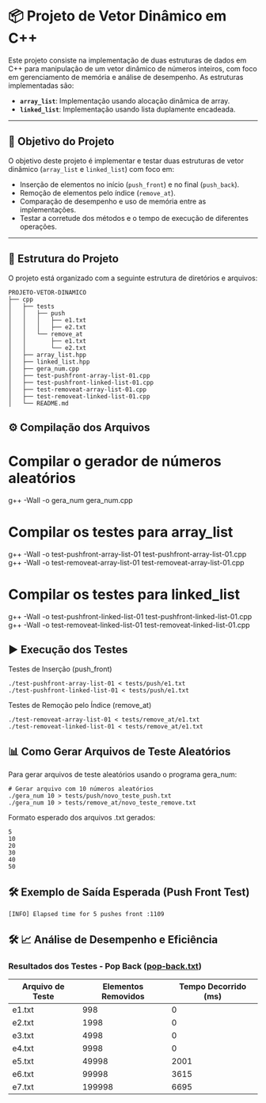 # 📦 Projeto de Vetor Dinâmico em C++

Este projeto consiste na implementação de duas estruturas de dados em C++ para manipulação de um vetor dinâmico de números inteiros, com foco em gerenciamento de memória e análise de desempenho. As estruturas implementadas são:

- **`array_list`**: Implementação usando alocação dinâmica de array.
- **`linked_list`**: Implementação usando lista duplamente encadeada.

---

## 📌 Objetivo do Projeto
O objetivo deste projeto é implementar e testar duas estruturas de vetor dinâmico (`array_list` e `linked_list`) com foco em:

- Inserção de elementos no início (`push_front`) e no final (`push_back`).
- Remoção de elementos pelo índice (`remove_at`).
- Comparação de desempenho e uso de memória entre as implementações.
- Testar a corretude dos métodos e o tempo de execução de diferentes operações.

---

## 📁 Estrutura do Projeto
O projeto está organizado com a seguinte estrutura de diretórios e arquivos:

```
PROJETO-VETOR-DINAMICO
├── cpp
│   ├── tests
│   │   ├── push
│   │   │   ├── e1.txt
│   │   │   ├── e2.txt
│   │   └── remove_at
│   │       ├── e1.txt
│   │       └── e2.txt
│   ├── array_list.hpp
│   ├── linked_list.hpp
│   ├── gera_num.cpp
│   ├── test-pushfront-array-list-01.cpp
│   ├── test-pushfront-linked-list-01.cpp
│   ├── test-removeat-array-list-01.cpp
│   ├── test-removeat-linked-list-01.cpp
│   └── README.md
```

## ⚙️ Compilação dos Arquivos
# Compilar o gerador de números aleatórios
g++ -Wall -o gera_num gera_num.cpp

# Compilar os testes para array_list
g++ -Wall -o test-pushfront-array-list-01 test-pushfront-array-list-01.cpp
g++ -Wall -o test-removeat-array-list-01 test-removeat-array-list-01.cpp

# Compilar os testes para linked_list
g++ -Wall -o test-pushfront-linked-list-01 test-pushfront-linked-list-01.cpp
g++ -Wall -o test-removeat-linked-list-01 test-removeat-linked-list-01.cpp

## ▶️ Execução dos Testes
Testes de Inserção (push_front)

```
./test-pushfront-array-list-01 < tests/push/e1.txt
./test-pushfront-linked-list-01 < tests/push/e1.txt
```
Testes de Remoção pelo Índice (remove_at)
```
./test-removeat-array-list-01 < tests/remove_at/e1.txt
./test-removeat-linked-list-01 < tests/remove_at/e1.txt
```

## 📊 Como Gerar Arquivos de Teste Aleatórios
Para gerar arquivos de teste aleatórios usando o programa gera_num:
```
# Gerar arquivo com 10 números aleatórios
./gera_num 10 > tests/push/novo_teste_push.txt
./gera_num 10 > tests/remove_at/novo_teste_remove.txt
```
Formato esperado dos arquivos .txt gerados:
```
5
10
20
30
40
50
```
## 🛠️ Exemplo de Saída Esperada (Push Front Test)
```
[INFO] Elapsed time for 5 pushes front :1109
```
## 🛠️ 📈 Análise de Desempenho e Eficiência

### Resultados dos Testes - Pop Back ([pop-back.txt](desempenho/+100/pop-back.txt))

| Arquivo de Teste | Elementos Removidos | Tempo Decorrido (ms) |
|-------------------|---------------------|-----------------------|
| e1.txt           | 998                 | 0                     |
| e2.txt           | 1998                | 0                     |
| e3.txt           | 4998                | 0                     |
| e4.txt           | 9998                | 0                     |
| e5.txt           | 49998               | 2001                  |
| e6.txt           | 99998               | 3615                  |
| e7.txt           | 199998              | 6695                  |


